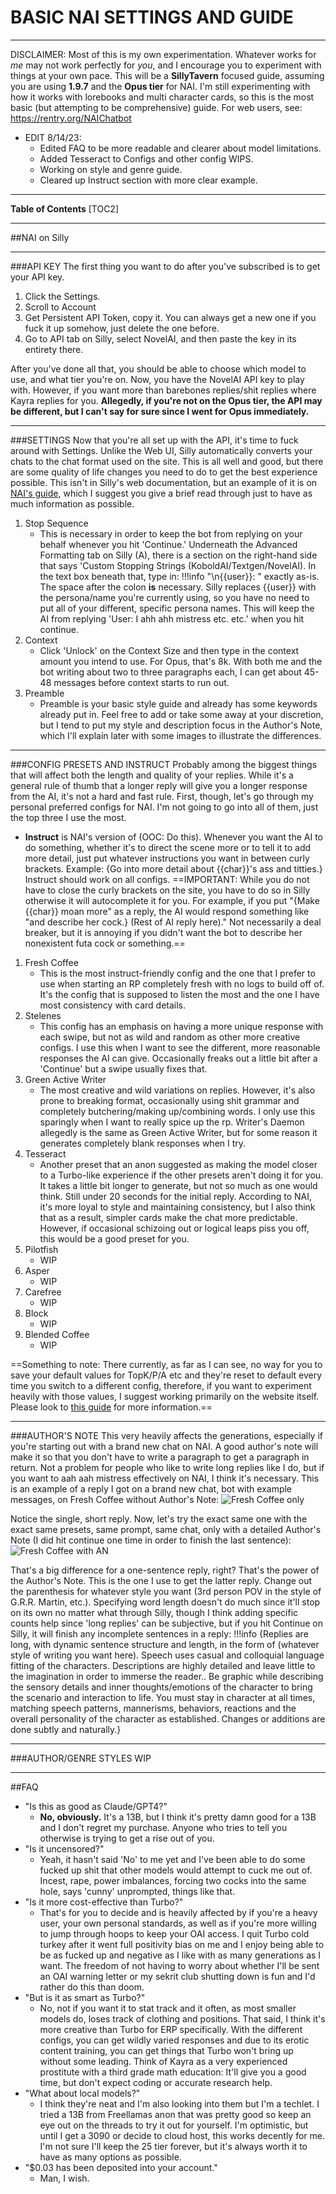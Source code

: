 # BASIC NAI SETTINGS AND GUIDE
***
DISCLAIMER: Most of this is my own experimentation.  Whatever works for *me* may not work perfectly for *you*, and I encourage you to experiment with things at your own pace.  This will be a **SillyTavern** focused guide, assuming you are using **1.9.7** and the **Opus tier** for NAI.  I'm still experimenting with how it works with lorebooks and multi character cards, so this is the most basic (but attempting to be comprehensive) guide.  For web users, see: https://rentry.org/NAIChatbot
- EDIT 8/14/23: 
	- Edited FAQ to be more readable and clearer about model limitations.  
	- Added Tesseract to Configs and other config WIPS.  
	- Working on style and genre guide.
	- Cleared up Instruct section with more clear example.
***
**Table of Contents**
[TOC2]
***
##NAI on Silly
***
###API KEY
The first thing you want to do after you've subscribed is to get your API key.
1. Click the Settings.
2. Scroll to Account
3. Get Persistent API Token, copy it.  You can always get a new one if you fuck it up somehow, just delete the one before.
4. Go to API tab on Silly, select NovelAI, and then paste the key in its entirety there.

After you've done all that, you should be able to choose which model to use, and what tier you're on.  Now, you have the NovelAI API key to play with.  However, if you want more than barebones replies/shit replies where Kayra replies for you.  **Allegedly, if you're not on the Opus tier, the API may be different, but I can't say for sure since I went for Opus immediately.**

***

###SETTINGS
Now that you're all set up with the API, it's time to fuck around with Settings.  Unlike the Web UI, Silly automatically converts your chats to the chat format used on the site.  This is all well and good, but there are some quality of life changes you need to do to get the best experience possible.  This isn't in Silly's web documentation, but an example of it is on [NAI's guide](https://docs.novelai.net/text/chatformat.html), which I suggest you give a brief read through just to have as much information as possible.
1. Stop Sequence
	- This is necessary in order to keep the bot from replying on your behalf whenever you hit 'Continue.'  Underneath the Advanced Formatting tab on Silly (A), there is a section on the right-hand side that says 'Custom Stopping Strings (KoboldAI/Textgen/NovelAI).  In the text box beneath that, type in:
	!!!info
		"\n{{user}}: " 
	exactly as-is.  The space after the colon **is** necessary.  Silly replaces {{user}} with the persona/name you're currently using, so you have no need to put all of your different, specific persona names.  This will keep the AI from replying 'User: I ahh ahh mistress etc. etc.' when you hit continue.
2. Context
	- Click 'Unlock' on the Context Size and then type in the context amount you intend to use.  For Opus, that's 8k.  With both me and the bot writing about two to three paragraphs each, I can get about 45-48 messages before context starts to run out.
3. Preamble
	- Preamble is your basic style guide and already has some keywords already put in.  Feel free to add or take some away at your discretion, but I tend to put my style and description focus in the Author's Note, which I'll explain later with some images to illustrate the differences.

***

###CONFIG PRESETS AND INSTRUCT
Probably among the biggest things that will affect both the length and quality of your replies.  While it's a general rule of thumb that a longer reply will give you a longer response from the AI, it's not a hard and fast rule.  First, though, let's go through my personal preferred configs for NAI.  I'm not going to go into all of them, just the top three I use the most.

- **Instruct** is NAI's version of (OOC: Do this).  Whenever you want the AI to do something, whether it's to direct the scene more or to tell it to add more detail, just put whatever instructions you want in between curly brackets.  Example: {Go into more detail about {{char}}'s ass and titties.} Instruct should work on all configs.
	==IMPORTANT: While you do not have to close the curly brackets on the site, you have to do so in Silly otherwise it will autocomplete it for you.  For example, if you put "{Make {{char}} moan more" as a reply, the AI would respond something like "and describe her cock.} (Rest of AI reply here)."  Not necessarily a deal breaker, but it is annoying if you didn't want the bot to describe her nonexistent futa cock or something.==

1. Fresh Coffee
	- This is the most instruct-friendly config and the one that I prefer to use when starting an RP completely fresh with no logs to build off of.  It's the config that is supposed to listen the most and the one I have most consistency with card details.
2. Stelenes
	- This config has an emphasis on having a more unique response with each swipe, but not as wild and random as other more creative configs.  I use this when I want to see the different, more reasonable responses the AI can give.  Occasionally freaks out a little bit after a 'Continue' but a swipe usually fixes that.
3. Green Active Writer
	- The most creative and wild variations on replies.  However, it's also prone to breaking format, occasionally using shit grammar and completely butchering/making up/combining words.  I only use this sparingly when I want to really spice up the rp.  Writer's Daemon allegedly is the same as Green Active Writer, but for some reason it generates completely blank responses when I try.
4. Tesseract
	- Another preset that an anon suggested as making the model closer to a Turbo-like experience if the other presets aren't doing it for you.  It takes a little bit longer to generate, but not so much as one would think.  Still under 20 seconds for the initial reply.  According to NAI, it's more loyal to style and maintaining consistency, but I also think that as a result, simpler cards make the chat more predictable.  However, if occasional schizoing out or logical leaps piss you off, this would be a good preset for you.
5. Pilotfish
	- WIP
6. Asper
	- WIP
7. Carefree
	- WIP
8. Block
	- WIP
9. Blended Coffee
	- WIP

==Something to note: There currently, as far as I can see, no way for you to save your default values for TopK/P/A etc and they're reset to default every time you switch to a different config, therefore, if you want to experiment heavily with those values, I suggest working primarily on the website itself.  Please look to [this guide](https://rentry.org/NAIChatbot) for more information.==

***

###AUTHOR'S NOTE
This very heavily affects the generations, especially if you're starting out with a brand new chat on NAI.  A good author's note will make it so that you don't have to write a paragraph to get a paragraph in return.  Not a problem for people who like to write long replies like I do, but if you want to aah aah mistress effectively on NAI, I think it's necessary.  This is an example of a reply I got on a brand new chat, bot with example messages, on Fresh Coffee without Author's Note:
![Fresh Coffee only](https://files.catbox.moe/4cjhz3.png)

Notice the single, short reply.  Now, let's try the exact same one with the exact same presets, same prompt, same chat, only with a detailed Author's Note (I did hit continue one time in order to finish the last sentence):
![Fresh Coffee with AN](https://files.catbox.moe/8n79cg.png)

That's a big difference for a one-sentence reply, right?  That's the power of the Author's Note.  This is the one I use to get the latter reply.  Change out the parenthesis for whatever style you want (3rd person POV in the style of G.R.R. Martin, etc.).  Specifying word length doesn't do much since it'll stop on its own no matter what through Silly, though I think adding specific counts help since 'long replies' can be subjective, but if you hit Continue on Silly, it will finish any incomplete sentences in a reply:
!!!info
	{Replies are long, with dynamic sentence structure and length, in the form of (whatever style of writing you want here). Speech uses casual and colloquial language fitting of the characters. Descriptions are highly detailed and leave little to the imagination in order to immerse the reader.. Be graphic while describing the sensory details and inner thoughts/emotions of the character to bring the scenario and interaction to life. You must stay in character at all times, matching speech patterns, mannerisms, behaviors, reactions and the overall personality of the character as established. Changes or additions are done subtly and naturally.}
***
###AUTHOR/GENRE STYLES
WIP
***
##FAQ
- "Is this as good as Claude/GPT4?"
	- **No,  obviously.**  It's a 13B, but I think it's pretty damn good for a 13B and I don't regret my purchase.  Anyone who tries to tell you otherwise is trying to get a rise out of you.
- "Is it uncensored?"
	- Yeah, it hasn't said 'No' to me yet and I've been able to do some fucked up shit that other models would attempt to cuck me out of.  Incest, rape, power imbalances, forcing two cocks into the same hole, says 'cunny' unprompted, things like that.
- "Is it more cost-effective than Turbo?"
	- That's for you to decide and is heavily affected by if you're a heavy user, your own personal standards, as well as if you're more willing to jump through hoops to keep your OAI access.  I quit Turbo cold turkey after it went full positivity bias on me and I enjoy being able to be as fucked up and negative as I like with as many generations as I want.  The freedom of not having to worry about whether I'll be sent an OAI warning letter or my sekrit club shutting down is fun and I'd rather do this than doom.
- "But is it as smart as Turbo?"
	- No, not if you want it to stat track and it often, as most smaller models do, loses track of clothing and positions.  That said, I think it's more creative than Turbo for ERP specifically.  With the different configs, you can get wildly varied responses and due to its erotic content training, you can get things that Turbo won't bring up without some leading.  Think of Kayra as a very experienced prostitute with a third grade math education: It'll give you a good time, but don't expect coding or accurate research help.
- "What about local models?"
	- I think they're neat and I'm also looking into them but I'm a techlet.  I tried a 13B from Freellamas anon that was pretty good so keep an eye out on the threads to try it out for yourself.  I'm optimistic, but until I get a 3090 or decide to cloud host, this works decently for me.  I'm not sure I'll keep the 25 tier forever, but it's always worth it to have as many options as possible.
- "$0.03 has been deposited into your account."
	- Man, I wish.